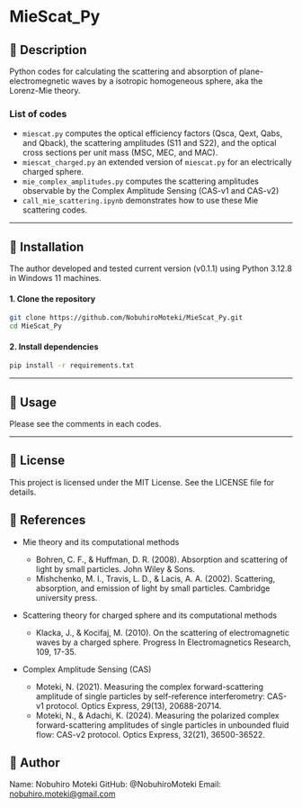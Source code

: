 # MieScat_Py

## 📌 Description
Python codes for calculating the scattering and absorption of plane-electromegnetic waves by a isotropic homogeneous sphere, aka the Lorenz-Mie theory.

### List of codes
- `miescat.py` computes the optical efficiency factors (Qsca, Qext, Qabs, and Qback), the scattering amplitudes (S11 and S22), and the optical cross sections per unit mass (MSC, MEC, and MAC).
- `miescat_charged.py` an extended version of `miescat.py` for an electrically charged sphere.
- `mie_complex_amplitudes.py` computes the scattering amplitudes observable by the Complex Amplitude Sensing (CAS-v1 and CAS-v2) 
- `call_mie_scattering.ipynb` demonstrates how to use these Mie scattering codes.

---

## 🚀 Installation

The author developed and tested current version (v0.1.1) using Python 3.12.8 in Windows 11 machines.

#### 1. Clone the repository
```sh
git clone https://github.com/NobuhiroMoteki/MieScat_Py.git
cd MieScat_Py
```

#### 2. Install dependencies
```sh
pip install -r requirements.txt
```
---

## 🔧 Usage

Please see the comments in each codes.

---

## 📝 License
This project is licensed under the MIT License. See the LICENSE file for details.

## 📖 References
- Mie theory and its computational methods
    - Bohren, C. F., & Huffman, D. R. (2008). Absorption and scattering of light by small particles. John Wiley & Sons.
    - Mishchenko, M. I., Travis, L. D., & Lacis, A. A. (2002). Scattering, absorption, and emission of light by small particles. Cambridge university press.

- Scattering theory for charged sphere and its computational methods
    - Klacka, J., & Kocifaj, M. (2010). On the scattering of electromagnetic waves by a charged sphere. Progress In Electromagnetics Research, 109, 17-35.
  
- Complex Amplitude Sensing (CAS)
    - Moteki, N. (2021). Measuring the complex forward-scattering amplitude of single particles by self-reference interferometry: CAS-v1 protocol. Optics Express, 29(13), 20688-20714.
    - Moteki, N., & Adachi, K. (2024). Measuring the polarized complex forward-scattering amplitudes of single particles in unbounded fluid flow: CAS-v2 protocol. Optics Express, 32(21), 36500-36522.



## 📢 Author
Name: Nobuhiro Moteki
GitHub: @NobuhiroMoteki
Email: nobuhiro.moteki@gmail.com



